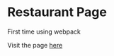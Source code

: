 # Restaurant Page

First time using webpack

Visit the page [here](https://clumsynite.github.io/js-restaurant-page/)